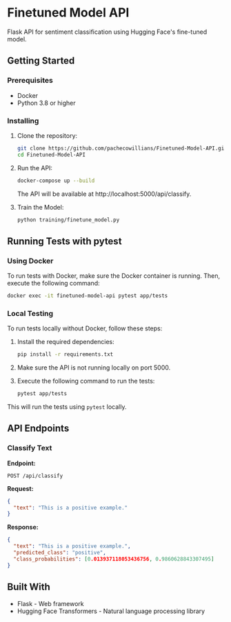 # Finetuned Model API

Flask API for sentiment classification using Hugging Face's fine-tuned model.

## Getting Started

### Prerequisites

- Docker
- Python 3.8 or higher

### Installing

1. Clone the repository:

   ```bash
   git clone https://github.com/pachecowillians/Finetuned-Model-API.git
   cd Finetuned-Model-API
   ```

2. Run the API:

   ```bash
   docker-compose up --build
   ```

   The API will be available at http://localhost:5000/api/classify.

3. Train the Model:

   ```bash
   python training/finetune_model.py
   ```

## Running Tests with pytest

### Using Docker

To run tests with Docker, make sure the Docker container is running. Then, execute the following command:

```bash
docker exec -it finetuned-model-api pytest app/tests
```

### Local Testing

To run tests locally without Docker, follow these steps:

1. Install the required dependencies:

   ```bash
   pip install -r requirements.txt
   ```

2. Make sure the API is not running locally on port 5000.

3. Execute the following command to run the tests:

   ```bash
   pytest app/tests
   ```

This will run the tests using `pytest` locally.

## API Endpoints

### Classify Text

**Endpoint:**

```
POST /api/classify
```

**Request:**

```json
{
  "text": "This is a positive example."
}
```

**Response:**

```json
{
  "text": "This is a positive example.",
  "predicted_class": "positive",
  "class_probabilities": [0.013937118053436756, 0.9860628843307495]
}
```

## Built With

- Flask - Web framework
- Hugging Face Transformers - Natural language processing library